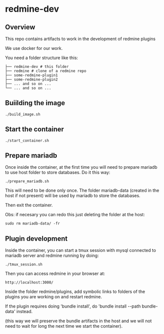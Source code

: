 # redmine-dev

## Overview

This repo contains artifacts to work in the development of redmine plugins

We use docker for our work.

You need a folder structure like this:
```
├── redmine-dev # this folder
├── redmine # clone of a redmine repo
├── some-redmine-plugin1
├── some-redmine-plugin2
├── ... and so on ...
└── ... and so on ...
```
## Buiilding the image
```
./build_image.sh
```

## Start the container
```
./start_container.sh
```
## Prepare mariadb

Once inside the container, at the first time you will need to prepare mariadb to use host folder to store databases. Do it this way:
```
./prepare_mariadb.sh
```
This will need to be done only once. The folder mariadb-data (created in the host if not present) will be used by mariadb to store the databases.

Then exit the container.

Obs: if necesary you can redo this just deleting the folder at the host:
```
sudo rm mariadb-data/ -fr
```

## Plugin development

Inside the container, you can start a tmux session with mysql connected to mariadb server and redmine running by doing:
```
./tmux_session.sh
```

Then you can access redmine in your browser at:
```
http://localhost:3000/
```

Inside the folder redmine/plugins, add symbolic links to folders of the plugins you are working on and restart redmine.

If the plugin requires doing 'bundle install', do 'bundle install --path bundle-data' instead.

(this way we will preserve the bundle artifacts in the host and we will not need to wait for long the next time we start the container).



